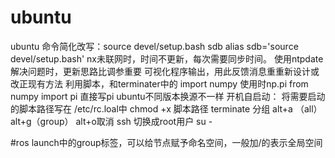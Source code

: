 # ubuntu
ubuntu 命令简化改写：source devel/setup.bash    sdb   alias sdb='source devel/setup.bash'
nx未联网时，时间不更新，每次需要同步时间。 使用ntpdate
解决问题时，更新思路比调参重要
可视化程序输出，用此反馈消息重重新设计或改正现有方法
利用脚本，和terminater中的 
import numpy  使用时np.pi
from numpy import pi  直接写pi
ubuntu不同版本换源不一样
开机自启动： 将需要启动的脚本路径写在 /etc/rc.loal中  chmod +x 脚本路径
terminate 分组 alt+a （all） alt+g（group） alt+o取消
ssh 切换成root用户   su -





#ros
launch中的group标签，可以给节点赋予命名空间，一般加/的表示全局空间
